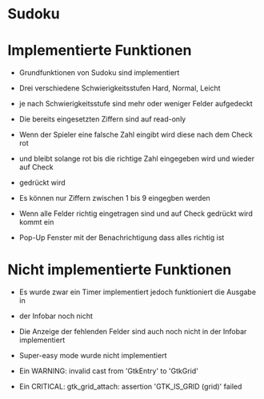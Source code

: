 # Sudoku

# Implementierte Funktionen
- Grundfunktionen von Sudoku sind implementiert

- Drei verschiedene Schwierigkeitsstufen Hard, Normal, Leicht
- je nach Schwierigkeitsstufe sind mehr oder weniger Felder aufgedeckt

- Die bereits eingesetzten Ziffern sind auf read-only

- Wenn der Spieler eine falsche Zahl eingibt wird diese nach dem Check rot 
- und bleibt solange rot bis die richtige Zahl eingegeben wird und wieder auf Check 
- gedrückt wird

- Es können nur Ziffern zwischen 1 bis 9 eingegben werden

- Wenn alle Felder richtig eingetragen sind und auf Check gedrückt wird kommt ein 
- Pop-Up Fenster mit der Benachrichtigung dass alles richtig ist

# Nicht implementierte Funktionen

- Es wurde zwar ein Timer implementiert jedoch funktioniert die Ausgabe in 
- der Infobar noch nicht

- Die Anzeige der fehlenden Felder sind auch noch nicht in der Infobar implementiert

- Super-easy mode wurde nicht implementiert

- Ein WARNING: invalid cast from 'GtkEntry' to 'GtkGrid'

- Ein CRITICAL: gtk_grid_attach: assertion 'GTK_IS_GRID (grid)' failed